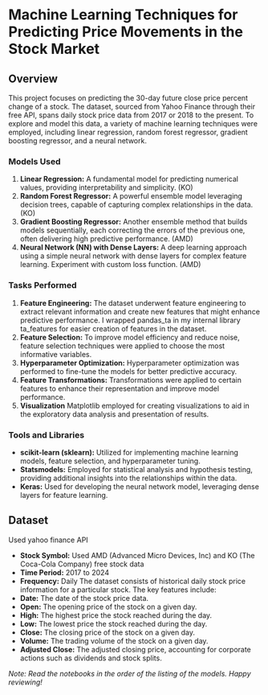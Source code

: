 # Machine Learning Techniques for Predicting Price Movements in the Stock Market

## Overview
This project focuses on predicting the 30-day future close price percent change of a stock. The dataset, sourced from Yahoo Finance through their free API, spans daily stock price data from 2017 or 2018 to the present. To explore and model this data, a variety of machine learning techniques were employed, including linear regression, random forest regressor, gradient boosting regressor, and a neural network.
### Models Used
1. **Linear Regression:** A fundamental model for predicting numerical values, providing interpretability and simplicity. (KO)
2. **Random Forest Regressor:** A powerful ensemble model leveraging decision trees, capable of capturing complex relationships in the data. (KO)
3. **Gradient Boosting Regressor:** Another ensemble method that builds models sequentially, each correcting the errors of the previous one, often delivering high predictive performance. (AMD)
4. **Neural Network (NN) with Dense Layers:** A deep learning approach using a simple neural network with dense layers for complex feature learning. Experiment with custom loss function. (AMD)

### Tasks Performed
1. **Feature Engineering:** The dataset underwent feature engineering to extract relevant information and create new features that might enhance predictive performance. I wrapped pandas_ta in my internal library ta_features for easier creation of features in the dataset.
2. **Feature Selection:** To improve model efficiency and reduce noise, feature selection techniques were applied to choose the most informative variables.
3. **Hyperparameter Optimization:** Hyperparameter optimization was performed to fine-tune the models for better predictive accuracy.
4. **Feature Transformations:** Transformations were applied to certain features to enhance their representation and improve model performance.
5. **Visualization** Matplotlib employed for creating visualizations to aid in the exploratory data analysis and presentation of results.

### Tools and Libraries
- **scikit-learn (sklearn):** Utilized for implementing machine learning models, feature selection, and hyperparameter tuning.
- **Statsmodels:** Employed for statistical analysis and hypothesis testing, providing additional insights into the relationships within the data.
- **Keras:** Used for developing the neural network model, leveraging dense layers for feature learning.

## Dataset
Used yahoo finance API 
- **Stock Symbol:** Used AMD (Advanced Micro Devices, Inc) and KO (The Coca-Cola Company) free stock data
- **Time Period:** 2017 to 2024
- **Frequency:** Daily
The dataset consists of historical daily stock price information for a particular stock. The key features include:
- **Date:** The date of the stock price data.
- **Open:** The opening price of the stock on a given day.
- **High:** The highest price the stock reached during the day.
- **Low:** The lowest price the stock reached during the day.
- **Close:** The closing price of the stock on a given day.
- **Volume:** The trading volume of the stock on a given day.
- **Adjusted Close:** The adjusted closing price, accounting for corporate actions such as dividends and stock splits.

*Note: Read the notebooks in the order of the listing of the models. Happy reviewing!*